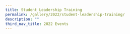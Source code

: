 ```yaml
---
title: Student Leadership Training
permalink: /gallery/2022/student-leadership-training/
description: ""
third_nav_title: 2022 Events
---
```

